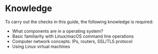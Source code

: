# Knowledge

To carry out the checks in this guide, the following knowledge is required:

* What components are in a operating system?
* Basic familiarity with Linux/macOS command line operations
* Computer network concepts: IPs, routers, SSL/TLS protocol
* Using Linux virtual machines
